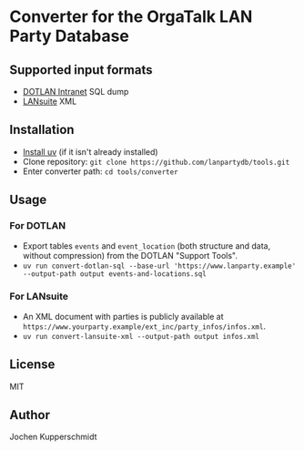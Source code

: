 # Converter for the OrgaTalk LAN Party Database


## Supported input formats

* [DOTLAN Intranet](https://intranet.dotlan.net/) SQL dump
* [LANsuite](https://github.com/lansuite/lansuite) XML


## Installation

* [Install uv](https://docs.astral.sh/uv/) (if it isn't already installed)
* Clone repository: `git clone https://github.com/lanpartydb/tools.git`
* Enter converter path: `cd tools/converter`


## Usage


### For DOTLAN

* Export tables `events` and `event_location` (both structure and data,
  without compression) from the DOTLAN "Support Tools".
* `uv run convert-dotlan-sql --base-url 'https://www.lanparty.example' --output-path output events-and-locations.sql`


### For LANsuite

* An XML document with parties is publicly available at
  `https://www.yourparty.example/ext_inc/party_infos/infos.xml`.
* `uv run convert-lansuite-xml --output-path output infos.xml`


## License

MIT


## Author

Jochen Kupperschmidt
